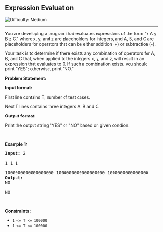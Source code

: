 <h2>Expression Evaluation</h2> <img src='https://img.shields.io/badge/Difficulty-Medium-brightgreen' alt='Difficulty: Medium' /><hr>
<p>
  You are developing a program that evaluates expressions of the form "x A y B z C," where x, y, and z are placeholders for integers, and A, B, and C are placeholders for operators that can be either addition (+) or subtraction (-).

Your task is to determine if there exists any combination of operators for A, B, and C that, when applied to the integers x, y, and z, will result in an expression that evaluates to 0. If such a combination exists, you should print "YES"; otherwise, print "NO."
</p>
<strong>Problem Statement:</strong>
<p></p>
<strong>Input format:</strong>
<p>First line contains T, number of test cases.

Next T lines contains three integers A, B and C.</p>
<strong>Output format:</strong>
<p>Print the output string "YES" or "NO" based on given condion.</p>
<p>&nbsp;</p>
<p><strong class="example">Example 1:</strong></p>

<pre>
<strong>Input:</strong> 2

1 1 1 

1000000000000000000 1000000000000000000 1000000000000000
<strong>Output:</strong>
NO

NO
</pre>

<p>&nbsp;</p>
<p><strong>Constraints:</strong></p>

<ul>
	<li><code>1 <= T <= 100000</code></li>
	<li><code>1 <= T <= 100000</code></li>
	
</ul>

<p>&nbsp;</p>
